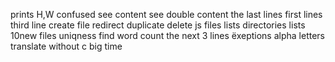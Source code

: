 prints H,W
confused
see content
see double content
the last lines
first lines
third line
create file
redirect
duplicate
delete js files
lists directories
 lists 10new files
uniqness
find
word count
the next 3 lines
ëxeptions
alpha letters
translate
without c
big time
